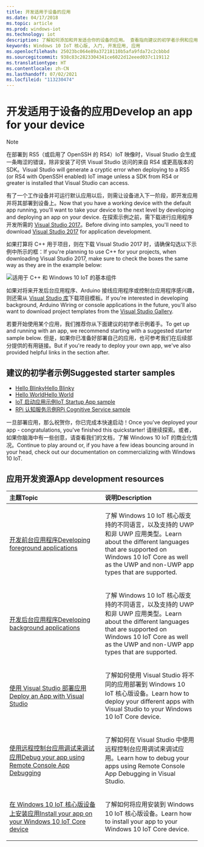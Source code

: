 ```yaml
---
title: 开发适用于设备的应用
ms.date: 04/17/2018
ms.topic: article
ms.prod: windows-iot
ms.technology: iot
description: 了解如何添加和开发适合你的设备的应用。 查看指向建议的初学者示例和应用开发资源的链接。
keywords: Windows 10 IoT 核心版, 入门, 开发应用, 应用
ms.openlocfilehash: 25023bc064e89a37218110b5afa9fda72c2cbbbd
ms.sourcegitcommit: 938c83c2823304341ce6022d12eeed037c119112
ms.translationtype: HT
ms.contentlocale: zh-CN
ms.lasthandoff: 07/02/2021
ms.locfileid: "113230474"
---
```

# <a name="develop-an-app-for-your-device"></a><span data-ttu-id="31c1b-105">开发适用于设备的应用</span><span class="sxs-lookup"><span data-stu-id="31c1b-105">Develop an app for your device</span></span>

> [!NOTE]
> <span data-ttu-id="31c1b-106">在部署到 RS5（或启用了 OpenSSH 的 RS4）IoT 映像时，Visual Studio 会生成一条晦涩的错误，除非安装了可供 Visual Studio 访问的来自 RS4 或更高版本的 SDK。</span><span class="sxs-lookup"><span data-stu-id="31c1b-106">Visual Studio will generate a cryptic error when deploying to a RS5 (or RS4 with OpenSSH enabled) IoT image unless a SDK from RS4 or greater is installed that Visual Studio can access.</span></span>

<span data-ttu-id="31c1b-107">有了一个工作设备并可运行默认应用以后，则需让设备进入下一阶段，即开发应用并将其部署到设备上。</span><span class="sxs-lookup"><span data-stu-id="31c1b-107">Now that you have a working device with the default app running, you'll want to take your device to the next level by developing and deploying an app on your device.</span></span> <span data-ttu-id="31c1b-108">在探索示例之前，需下载进行应用程序开发所需的 [Visual Studio 2017](https://www.visualstudio.com/downloads/)。</span><span class="sxs-lookup"><span data-stu-id="31c1b-108">Before diving into samples, you'll need to download [Visual Studio 2017](https://www.visualstudio.com/downloads/) for application development.</span></span>

<span data-ttu-id="31c1b-109">如果打算将 C++ 用于项目，则在下载 Visual Studio 2017 时，请确保勾选以下示例中所示的框：</span><span class="sxs-lookup"><span data-stu-id="31c1b-109">If you're planning to use C++ for your projects, when downloading Visual Studio 2017, make sure to check the boxes the same way as they are in the example below:</span></span>

![适用于 C++ 和 Windows 10 IoT 的基本组件](../../media/DevelopApp/VS-CPP.jpg)

<span data-ttu-id="31c1b-111">如果对将来开发后台应用程序、Arduino 接线应用程序或控制台应用程序感兴趣，则还需从 [Visual Studio 库](https://marketplace.visualstudio.com/items?itemName=MicrosoftIoT.WindowsIoTCoreProjectTemplatesforVS15)下载项目模板。</span><span class="sxs-lookup"><span data-stu-id="31c1b-111">If you're interested in developing background, Arduino Wiring or console applications in the future, you'll also want to download project templates from the [Visual Studio Gallery](https://marketplace.visualstudio.com/items?itemName=MicrosoftIoT.WindowsIoTCoreProjectTemplatesforVS15).</span></span>


<span data-ttu-id="31c1b-112">若要开始使用某个应用，我们推荐你从下面建议的初学者示例着手。</span><span class="sxs-lookup"><span data-stu-id="31c1b-112">To get up and running with an app, we recommend starting with a suggested starter sample below.</span></span> <span data-ttu-id="31c1b-113">但是，如果你已准备好部署自己的应用，也可参考我们在后续部分提供的有用链接。</span><span class="sxs-lookup"><span data-stu-id="31c1b-113">But if you're ready to deploy your own app, we've also provided helpful links in the section after.</span></span>

## <a name="suggested-starter-samples"></a><span data-ttu-id="31c1b-114">建议的初学者示例</span><span class="sxs-lookup"><span data-stu-id="31c1b-114">Suggested starter samples</span></span>

* [<span data-ttu-id="31c1b-115">Hello Blinky</span><span class="sxs-lookup"><span data-stu-id="31c1b-115">Hello Blinky</span></span>](https://github.com/Microsoft/Windows-iotcore-samples/tree/develop/Samples/HelloBlinky)
* [<span data-ttu-id="31c1b-116">Hello World</span><span class="sxs-lookup"><span data-stu-id="31c1b-116">Hello World</span></span>](https://github.com/Microsoft/Windows-iotcore-samples/tree/develop/Samples/HelloWorld)
* [<span data-ttu-id="31c1b-117">IoT 启动应用示例</span><span class="sxs-lookup"><span data-stu-id="31c1b-117">IoT Startup App sample</span></span>](https://github.com/Microsoft/Windows-iotcore-samples/tree/develop/Samples/IoTStartApp)
* [<span data-ttu-id="31c1b-118">RPi 认知服务示例</span><span class="sxs-lookup"><span data-stu-id="31c1b-118">RPi Cognitive Service sample</span></span>](https://github.com/Microsoft/Windows-iotcore-samples/tree/develop/Samples/RPiCognitiveService) 



<span data-ttu-id="31c1b-119">一旦部署应用，那么祝贺你，你已完成本快速启动！</span><span class="sxs-lookup"><span data-stu-id="31c1b-119">Once you've deployed your app - congratulations, you've finished this quickstarter!</span></span> <span data-ttu-id="31c1b-120">请继续探索。或者，如果你脑海中有一些创意，请查看我们的文档，了解 Windows 10 IoT 的商业化情况。</span><span class="sxs-lookup"><span data-stu-id="31c1b-120">Continue to play around or, if you have a few ideas bouncing around in your head, check out our documentation on commercializing with Windows 10 IoT.</span></span> 

## <a name="app-development-resources"></a><span data-ttu-id="31c1b-121">应用开发资源</span><span class="sxs-lookup"><span data-stu-id="31c1b-121">App development resources</span></span>

<table>
<colgroup>
<col width="50%" />
<col width="50%" />
</colgroup>
<thead>
<tr class="header">
<th align="left"><span data-ttu-id="31c1b-122">主题</span><span class="sxs-lookup"><span data-stu-id="31c1b-122">Topic</span></span></th>
<th align="left"><span data-ttu-id="31c1b-123">说明</span><span class="sxs-lookup"><span data-stu-id="31c1b-123">Description</span></span></th>
</tr>
</thead>
<tbody>

<tr class="odd">
<td align="left"><p><span data-ttu-id="31c1b-124"><a href="../../develop-your-app/buildingappsforiotcore.md" data-raw-source="[Developing foreground applications](../../develop-your-app/buildingappsforiotcore.md)">开发前台应用程序</a></span><span class="sxs-lookup"><span data-stu-id="31c1b-124"><a href="../../develop-your-app/buildingappsforiotcore.md" data-raw-source="[Developing foreground applications](../../develop-your-app/buildingappsforiotcore.md)">Developing foreground applications</a></span></span></p></td>
<td align="left"><p><span data-ttu-id="31c1b-125">了解 Windows 10 IoT 核心版支持的不同语言，以及支持的 UWP 和非 UWP 应用类型。</span><span class="sxs-lookup"><span data-stu-id="31c1b-125">Learn about the different languages that are supported on Windows 10 IoT Core as well as the UWP and non-UWP app types that are supported.</span></span></p></td>
</tr>

<tr class="odd">
<td align="left"><p><span data-ttu-id="31c1b-126"><a href="../../develop-your-app/backgroundapplications.md" data-raw-source="[Developing background applications](../../develop-your-app/backgroundapplications.md)">开发后台应用程序</a></span><span class="sxs-lookup"><span data-stu-id="31c1b-126"><a href="../../develop-your-app/backgroundapplications.md" data-raw-source="[Developing background applications](../../develop-your-app/backgroundapplications.md)">Developing background applications</a></span></span></p></td>
<td align="left"><p><span data-ttu-id="31c1b-127">了解 Windows 10 IoT 核心版支持的不同语言，以及支持的 UWP 和非 UWP 应用类型。</span><span class="sxs-lookup"><span data-stu-id="31c1b-127">Learn about the different languages that are supported on Windows 10 IoT Core as well as the UWP and non-UWP app types that are supported.</span></span></p></td>
</tr>

<tr class="odd">
<td align="left"><p><span data-ttu-id="31c1b-128"><a href="../../develop-your-app/appdeployment.md" data-raw-source="[Deploy an App with Visual Studio](../../develop-your-app/appdeployment.md)">使用 Visual Studio 部署应用</a></span><span class="sxs-lookup"><span data-stu-id="31c1b-128"><a href="../../develop-your-app/appdeployment.md" data-raw-source="[Deploy an App with Visual Studio](../../develop-your-app/appdeployment.md)">Deploy an App with Visual Studio</a></span></span></p></td>
<td align="left"><p><span data-ttu-id="31c1b-129">了解如何使用 Visual Studio 将不同的应用部署到 Windows 10 IoT 核心版设备。</span><span class="sxs-lookup"><span data-stu-id="31c1b-129">Learn how to deploy your different apps with Visual Studio to your Windows 10 IoT Core device.</span></span></p></td>
</tr>

<tr class="odd">
<td align="left"><p><span data-ttu-id="31c1b-130"><a href="../../develop-your-app/remotedebugging.md" data-raw-source="[Debug your app using Remote Console App Debugging](../../develop-your-app/remotedebugging.md)">使用远程控制台应用调试来调试应用</a></span><span class="sxs-lookup"><span data-stu-id="31c1b-130"><a href="../../develop-your-app/remotedebugging.md" data-raw-source="[Debug your app using Remote Console App Debugging](../../develop-your-app/remotedebugging.md)">Debug your app using Remote Console App Debugging</a></span></span></p></td>
<td align="left"><p><span data-ttu-id="31c1b-131">了解如何在 Visual Studio 中使用远程控制台应用调试来调试应用。</span><span class="sxs-lookup"><span data-stu-id="31c1b-131">Learn how to debug your apps using Remote Console App Debugging in Visual Studio.</span></span></p></td>
</tr>

<tr class="odd">
<td align="left"><p><span data-ttu-id="31c1b-132"><a href="../../develop-your-app/appinstaller.md" data-raw-source="[Install your app on your Windows 10 IoT Core device](../../develop-your-app/appinstaller.md)">在 Windows 10 IoT 核心版设备上安装应用</a></span><span class="sxs-lookup"><span data-stu-id="31c1b-132"><a href="../../develop-your-app/appinstaller.md" data-raw-source="[Install your app on your Windows 10 IoT Core device](../../develop-your-app/appinstaller.md)">Install your app on your Windows 10 IoT Core device</a></span></span></p></td>
<td align="left"><p><span data-ttu-id="31c1b-133">了解如何将应用安装到 Windows 10 IoT 核心版设备。</span><span class="sxs-lookup"><span data-stu-id="31c1b-133">Learn how to install your app to your Windows 10 IoT Core device.</span></span></p></td>
</tr>

</tbody>
</table>
